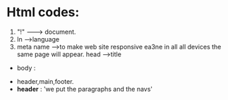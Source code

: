# Html codes:
1.  "!" ---> document.
2. ln -->language
3. meta name -->to make web site responsive ea3ne in all all devices the same page will appear.
head -->title
* body :
- header,main,footer.
- **header** :
'we put the paragraphs and the navs'
